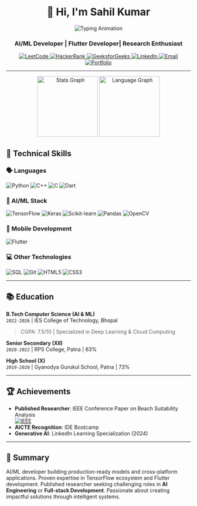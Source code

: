 <h1 align="center">👋 Hi, I'm Sahil Kumar</h1>
<p align="center">
  <img src="https://readme-typing-svg.demolab.com?font=Fira+Code&pause=1000&color=22D3EE&center=true&width=435&lines=Machine+Learning+Engineer;Flutter+Developer;IEEE+Published+Researcher;AI+Solutions+Architect" alt="Typing Animation" />
</p>
<h3 align="center">AI/ML Developer | Flutter Developer| Research Enthusiast</h3>

<p align="center">
  <a href="https://leetcode.com/u/Sahilgupta969/">
  <img src="https://img.shields.io/badge/LeetCode-FFA116?logo=leetcode&logoColor=black&style=for-the-badge" alt="LeetCode">
</a>
<a href="https://www.hackerrank.com/profile/sahilkumae938">
  <img src="https://img.shields.io/badge/HackerRank-00EA64?logo=hackerrank&logoColor=black&style=for-the-badge" alt="HackerRank">
</a>
<a href="https://www.geeksforgeeks.org/user/sahilgupta969/">
  <img src="https://img.shields.io/badge/GeeksforGeeks-2F8D46?logo=geeksforgeeks&logoColor=white&style=for-the-badge" alt="GeeksforGeeks">
</a>
  <a href="https://linkedin.com/in/sahil-kumar-11731b28a">
    <img src="https://img.shields.io/badge/LinkedIn-0A66C2?logo=linkedin&logoColor=white&style=for-the-badge" alt="LinkedIn">
  </a>
  <a href="mailto:contact.sahilkumar969@gmail.com">
    <img src="https://img.shields.io/badge/Email-EA4335?logo=gmail&logoColor=white&style=for-the-badge" alt="Email">
  </a>
  <a href="https://github.com/sahilgupta969">
    <img src="https://img.shields.io/badge/Portfolio-4285F4?logo=google-chrome&logoColor=white&style=for-the-badge" alt="Portfolio">
  </a>
</p>

---
<div align="center">
  <img src="https://github-readme-stats.vercel.app/api?username=sahilgupta969&show_icons=true&theme=radical&hide_border=true&include_all_commits=true" height="165" alt="Stats Graph" />
  <img src="https://github-readme-stats.vercel.app/api/top-langs/?username=sahilgupta969&layout=compact&theme=radical&hide_border=true&langs_count=10" height="165" alt="Language Graph" />
</div>

## 🔧 Technical Skills

### 🗣️ Languages
![Python](https://img.shields.io/badge/Python-3776AB?logo=python&logoColor=white)
![C++](https://img.shields.io/badge/C++-00599C?logo=c%2B%2B&logoColor=white)
![C](https://img.shields.io/badge/C-A8B9CC?logo=c&logoColor=black)
![Dart](https://img.shields.io/badge/Dart-0175C2?logo=dart&logoColor=white)

### 🤖 AI/ML Stack
![TensorFlow](https://img.shields.io/badge/TensorFlow-FF6F00?logo=tensorflow&logoColor=white)
![Keras](https://img.shields.io/badge/Keras-D00000?logo=keras&logoColor=white)
![Scikit-learn](https://img.shields.io/badge/ScikitLearn-F7931E?logo=scikitlearn&logoColor=white)
![Pandas](https://img.shields.io/badge/Pandas-150458?logo=pandas&logoColor=white)
![OpenCV](https://img.shields.io/badge/OpenCV-5C3EE8?logo=opencv&logoColor=white)

### 📱 Mobile Development
![Flutter](https://img.shields.io/badge/Flutter-02569B?logo=flutter&logoColor=white)

### 💻 Other Technologies
![SQL](https://img.shields.io/badge/SQL-4479A1?logo=postgresql&logoColor=white)
![Git](https://img.shields.io/badge/Git-F05032?logo=git&logoColor=white)
![HTML5](https://img.shields.io/badge/HTML5-E34F26?logo=html5&logoColor=white)
![CSS3](https://img.shields.io/badge/CSS3-1572B6?logo=css3&logoColor=white)

---


## 📚 Education

**B.Tech Computer Science (AI & ML)**  
`2022-2026` | IES College of Technology, Bhopal  
> CGPA: 7.5/10 | Specialized in Deep Learning & Cloud Computing  

**Senior Secondary (XII)**  
`2020-2022` | RPS College, Patna | 63%  

**High School (X)**  
`2019-2020` | Gyanodya Gurukul School, Patna | 73%  

---

## 🏆 Achievements
- **Published Researcher**: IEEE Conference Paper on Beach Suitability Analysis  
  [![IEEE](https://img.shields.io/badge/IEEE-00629B?logo=ieee&logoColor=white)](https://ieeexplore.ieee.org/document/XXXXXXX)  
- **AICTE Recognition**: IDE Bootcamp 
- **Generative AI**: LinkedIn Learning Specialization (2024)

---

## 📌 Summary  
AI/ML developer building production-ready models and cross-platform applications. Proven expertise in TensorFlow ecosystem and Flutter development. Published researcher seeking challenging roles in **AI Engineering** or **Full-stack Development**. Passionate about creating impactful solutions through intelligent systems.



